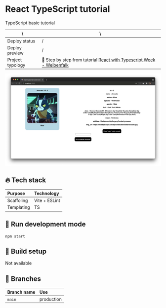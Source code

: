 # React TypeScript tutorial

TypeScript basic tutorial

| \                | \                                                                                                                                                  |
| ---------------- | -------------------------------------------------------------------------------------------------------------------------------------------------- |
| Deploy status    | /                                                                                                                                                  |
| Deploy preview   | /                                                                                                                                                  |
| Project typology | 📒 Step by step from tutorial [React with Typescript Week - Weibenfalk](https://www.youtube.com/watch?v=iNO_bq7GMhQ&list=PL0jpcQ5lO0nFRb4ecmZWr6wiW9zQ0Rv2j&ab_channel=Weibenfalk) |

![project preview](docs/project-preview.png)

## 🔥 Tech stack

| Purpose    | Technology    |
| :--------- | :------------ |
| Scaffoling | Vite + ESLint |
| Templating | TS            |

## 🌊 Run development mode

```shell
npm start
```

## 🧳 Build setup

Not available

## 🌿 Branches

| Branch name | Use        |
| :---------- | :--------- |
| `main`      | production |
